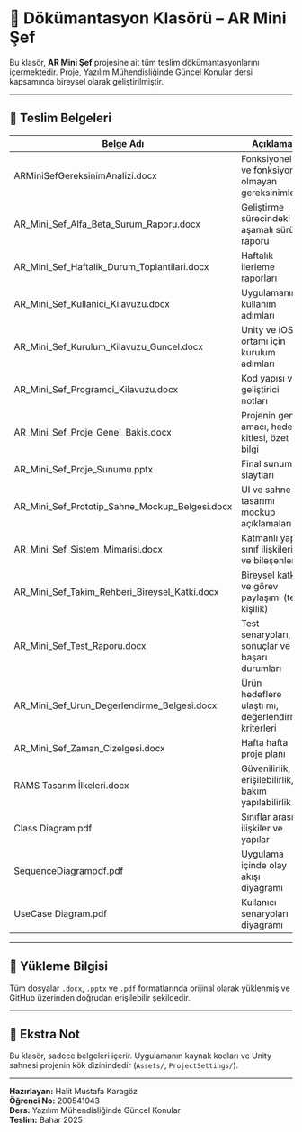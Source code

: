 # 📁 Dökümantasyon Klasörü – AR Mini Şef

Bu klasör, **AR Mini Şef** projesine ait tüm teslim dökümantasyonlarını içermektedir. Proje, Yazılım Mühendisliğinde Güncel Konular dersi kapsamında bireysel olarak geliştirilmiştir.

---

## 📄 Teslim Belgeleri

| Belge Adı | Açıklama |
|-----------|----------|
| ARMiniSefGereksinimAnalizi.docx | Fonksiyonel ve fonksiyonel olmayan gereksinimler |
| AR_Mini_Sef_Alfa_Beta_Surum_Raporu.docx | Geliştirme sürecindeki iki aşamalı sürüm raporu |
| AR_Mini_Sef_Haftalik_Durum_Toplantilari.docx | Haftalık ilerleme raporları |
| AR_Mini_Sef_Kullanici_Kilavuzu.docx | Uygulamanın kullanım adımları |
| AR_Mini_Sef_Kurulum_Kilavuzu_Guncel.docx | Unity ve iOS ortamı için kurulum adımları |
| AR_Mini_Sef_Programci_Kilavuzu.docx | Kod yapısı ve geliştirici notları |
| AR_Mini_Sef_Proje_Genel_Bakis.docx | Projenin genel amacı, hedef kitlesi, özet bilgi |
| AR_Mini_Sef_Proje_Sunumu.pptx | Final sunum slaytları |
| AR_Mini_Sef_Prototip_Sahne_Mockup_Belgesi.docx | UI ve sahne tasarımı mockup açıklamaları |
| AR_Mini_Sef_Sistem_Mimarisi.docx | Katmanlı yapı, sınıf ilişkileri ve bileşenler |
| AR_Mini_Sef_Takim_Rehberi_Bireysel_Katki.docx | Bireysel katkı ve görev paylaşımı (tek kişilik) |
| AR_Mini_Sef_Test_Raporu.docx | Test senaryoları, sonuçlar ve başarı durumları |
| AR_Mini_Sef_Urun_Degerlendirme_Belgesi.docx | Ürün hedeflere ulaştı mı, değerlendirme kriterleri |
| AR_Mini_Sef_Zaman_Cizelgesi.docx | Hafta hafta proje planı |
| RAMS Tasarım İlkeleri.docx | Güvenilirlik, erişilebilirlik, bakım yapılabilirlik |
| Class Diagram.pdf | Sınıflar arası ilişkiler ve yapılar |
| SequenceDiagrampdf.pdf | Uygulama içinde olay akışı diyagramı |
| UseCase Diagram.pdf | Kullanıcı senaryoları diyagramı |

---

## 🔄 Yükleme Bilgisi

Tüm dosyalar `.docx`, `.pptx` ve `.pdf` formatlarında orijinal olarak yüklenmiş ve GitHub üzerinden doğrudan erişilebilir şekildedir.

---

## 📁 Ekstra Not

Bu klasör, sadece belgeleri içerir. Uygulamanın kaynak kodları ve Unity sahnesi projenin kök dizinindedir (`Assets/`, `ProjectSettings/`).

---

**Hazırlayan:** Halit Mustafa Karagöz  
**Öğrenci No:** 200541043  
**Ders:** Yazılım Mühendisliğinde Güncel Konular  
**Teslim:** Bahar 2025
